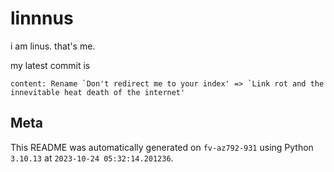 # linnnus

i am linus. that's me.

my latest commit is

```
content: Rename `Don't redirect me to your index' => `Link rot and the innevitable heat death of the internet'
```

## Meta

This README was automatically generated on `fv-az792-931` using Python
`3.10.13` at `2023-10-24 05:32:14.201236`.
